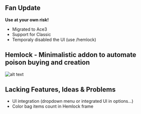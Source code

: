Fan Update
---------------------------------------
**Use at your own risk!**

* Migrated to Ace3 
* Support for Classic
* Temporaly disabled the UI (use /hemlock)


Hemlock - Minimalistic addon to automate poison buying and creation
---------------------------------------
![alt text](https://i.imgur.com/Eshana7.png)


Lacking Features, Ideas & Problems
----------------------------------
- UI integration  (dropdown menu or integrated UI in options...)
- Color bag items count in Hemlock frame
